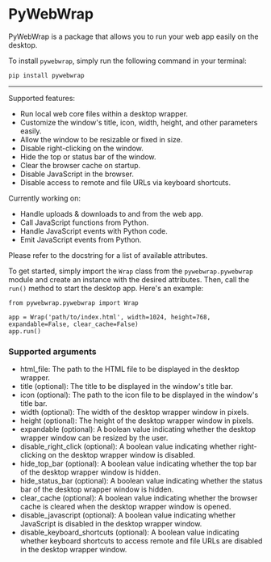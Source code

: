 # PyWebWrap
PyWebWrap is a package that allows you to run your web app easily on the desktop.

To install `pywebwrap`, simply run the following command in your terminal:

`pip install pywebwrap`

---
Supported features:
 - Run local web core files within a desktop wrapper.
 - Customize the window's title, icon, width, height, and other parameters easily.
 - Allow the window to be resizable or fixed in size.
 - Disable right-clicking on the window.
 - Hide the top or status bar of the window.
 - Clear the browser cache on startup.
 - Disable JavaScript in the browser.
 - Disable access to remote and file URLs via keyboard shortcuts.

Currently working on:
 - Handle uploads & downloads to and from the web app.
 - Call JavaScript functions from Python.
 - Handle JavaScript events with Python code.
 - Emit JavaScript events from Python.

Please refer to the docstring for a list of available attributes.

To get started, simply import the `Wrap` class from the `pywebwrap.pywebwrap` module and create an instance with the desired attributes. 
Then, call the `run()` method to start the desktop app. Here's an example:

```
from pywebwrap.pywebwrap import Wrap

app = Wrap('path/to/index.html', width=1024, height=768, expandable=False, clear_cache=False)
app.run()
```

### Supported arguments
 - html_file: The path to the HTML file to be displayed in the desktop wrapper.
 - title (optional): The title to be displayed in the window's title bar.
 - icon (optional): The path to the icon file to be displayed in the window's title bar.
 - width (optional): The width of the desktop wrapper window in pixels.
 - height (optional): The height of the desktop wrapper window in pixels.
 - expandable (optional): A boolean value indicating whether the desktop wrapper window can be resized by the user.
 - disable_right_click (optional): A boolean value indicating whether right-clicking on the desktop wrapper window is disabled.
 - hide_top_bar (optional): A boolean value indicating whether the top bar of the desktop wrapper window is hidden.
 - hide_status_bar (optional): A boolean value indicating whether the status bar of the desktop wrapper window is hidden.
 - clear_cache (optional): A boolean value indicating whether the browser cache is cleared when the desktop wrapper window is opened.
 - disable_javascript (optional): A boolean value indicating whether JavaScript is disabled in the desktop wrapper window.
 - disable_keyboard_shortcuts (optional): A boolean value indicating whether keyboard shortcuts to access remote and file URLs are disabled in the desktop wrapper window.

